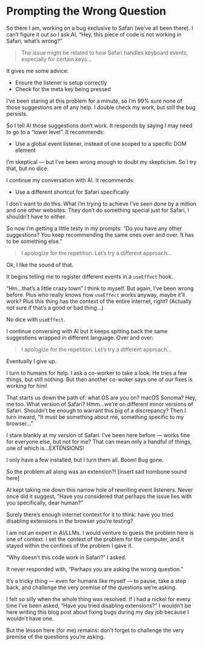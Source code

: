 # Prompting the Wrong Question

So there I am, working on a bug exclusive to Safari (we’ve all been there). I can’t figure it out so I ask AI, “Hey, this piece of code is not working in Safari, what’s wrong?”

> The issue might be related to how Safari handles keyboard events, especially for certain keys…

It gives me some advice:

- Ensure the listener is setup correctly
- Check for the meta key being pressed

I’ve been staring at this problem for a minute, so I’m 99% sure none of those suggestions are of any help. I double check my work, but still the bug persists.

So I tell AI those suggestions don’t work. It responds by saying I may need to go to a “lower level”. It recommends:

- Use a global event listener, instead of one scoped to a specific DOM element

I’m skeptical — but I’ve been wrong enough to doubt my skepticism. So I try that, but no dice.

I continue my conversation with AI. It recommends:

- Use a different shortcut for Safari specifically

I don’t want to do this. What I’m trying to achieve I’ve seen done by a million and one other websites. They don’t do something special just for Safari, I shouldn’t have to either.

So now I’m getting a little testy in my prompts: “Do you have any other suggestions? You keep recommending the same ones over and over. It has to be something else.”

> I apologize for the repetition. Let’s try a different approach…

Ok, I like the sound of that.

It begins telling me to register different events in a `useEffect` hook.

“Hm…that’s a little crazy town” I think to myself. But again, I’ve been wrong before. Plus who really knows how `useEffect` works anyway, maybe it’ll work? Plus this thing has the context of the entire internet, right? (Actually not sure if that’s a good or bad thing…)

No dice with `useEffect`.

I continue conversing with AI but it keeps spitting back the same suggestions wrapped in different language. Over and over:

> I apologize for the repetition. Let’s try a different approach…

Eventually I give up.

I turn to humans for help. I ask a co-worker to take a look. He tries a few things, but still nothing. But then another co-woker says one of our fixes is working for him!

That starts us down the path of: what OS are you on? macOS Sonoma? Hey, me too. What version of Safari? Hmm…we’re on different minor versions of Safari. Shouldn’t be enough to warrant this big of a discrepancy? Then I turn inward, “It must be something about me, something specific to my browser…”

I stare blankly at my version of Safari. I’ve been here before — works fine for everyone else, but not for me? That can mean only a handful of things, one of which is…EXTENSIONS!

I only have a few installed, but I turn them all. Boom! Bug gone.

So the problem all along was an extension?! [insert sad trombone sound here]

AI kept taking me down this narrow hole of rewriting event listeners. Never once did it suggest, “Have you considered that perhaps the issue lies with you specifically, dear human?”

Surely there’s enough internet context for it to think: have you tried disabling extensions in the browser you’re testing?

I am not an expert in AI/LLMs. I would venture to guess the problem here is one of context. I set the context of the problem for the computer, and it stayed within the confines of the problem I gave it.

“Why doesn’t this code work in Safari?” I asked.

It never responded with, “Perhaps you are asking the wrong question.”

It’s a tricky thing — even for humans like myself — to pause, take a step back, and challenge the very premise of the questions we’re asking. 

I felt so silly when the whole thing was resolved. If I had a nickel for every time I’ve been asked, “Have you tried disabling extensions?” I wouldn’t be here writing this blog post about fixing bugs during my day job because I wouldn’t have one.

But the lesson here (for me) remains: don’t forget to challenge the very premise of the questions you’re asking.